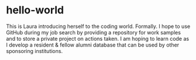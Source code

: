 # hello-world
This is Laura introducing herself to the coding world. Formally. I hope to use GitHub during my job search by providing a repository for work samples and to store a private project on actions taken. I am hoping to learn code as I develop a resident &amp; fellow alumni database that can be used by other sponsoring institutions. 
